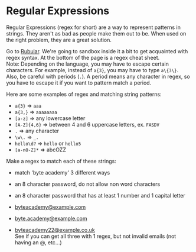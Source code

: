 Regular Expressions
===================

Regular Expressions (regex for short) are a way to represent patterns in strings. They aren't as bad as people make them out to be. When used on the right problem, they are a great solution.

Go to [Rubular](http://rubular.com/). We're going to sandbox inside it a bit to get acquainted with regex syntax. At the bottom of the page is a regex cheat sheet.  
Note: Depending on the language, you may have to escape certain characters. For example, instead of `a{3}`, you may have to type `a\{3\}`.  
Also, be careful with periods (`.`). A period means any character in regex, so you have to escape it if you want to pattern match a period.

Here are some examples of regex and matching string patterns:  
* `a{3}` => `aaa`
* `a{3,}` => `aaaaaaaa`
* `[a-z]` => any lowercase letter
* `[A-Z]{4,6}` => between 4 and 6 uppercase letters, ex. `FASDV`
* `.` => any character
* `\w\.` => `_.`
* `hello\d?` => `hello` or `hello5`
* `[a-nO-Z]*` => abcOZZ

Make a regex to match each of these strings:  
* match 'byte academy' 3 different ways
* an 8 character password, do not allow non word characters
* an 8 character password that has at least 1 number and 1 capital letter


* byteacademy@example.com
* byte.academy@example.com
* byteacademy22@example.co.uk  
See if you can get all three with 1 regex, but not invalid emails (not having an @, etc...)
